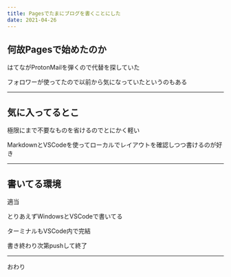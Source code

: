 ```yaml
---
title: Pagesでたまにブログを書くことにした
date: 2021-04-26
---
```


## 何故Pagesで始めたのか

はてながProtonMailを弾くので代替を探していた

フォロワーが使ってたので以前から気になっていたというのもある

---

## 気に入ってるとこ

極限にまで不要なものを省けるのでとにかく軽い

MarkdownとVSCodeを使ってローカルでレイアウトを確認しつつ書けるのが好き

---

## 書いてる環境

適当

とりあえずWindowsとVSCodeで書いてる

ターミナルもVSCode内で完結

書き終わり次第pushして終了

---

おわり